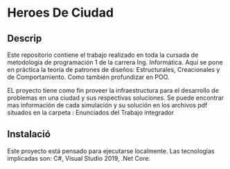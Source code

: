 # Heroes De Ciudad

## Descrip

Este repositorio contiene el trabajo realizado en toda la cursada de metodología de programación 1  de la carrera Ing. Informática.
Aquí se pone en práctica la teoría de  patrones de diseños: Estructurales, Creacionales y de Comportamiento. Como también profundizar en POO.

EL proyecto tiene como  fin  proveer la infraestructura  para el desarrollo  de problemas en una ciudad y sus respectivas soluciones.
Se puede encontrar mas información de cada simulación y su solución en  los archivos pdf situados en la carpeta : Enunciados del Trabajo integrador

## Instalació

Este proyecto está pensado para ejecutarse localmente. Las tecnologías implicadas son:
C#, Visual Studio 2019, .Net Core.
